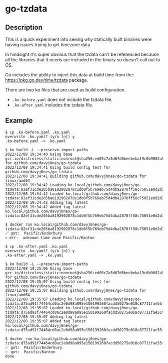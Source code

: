 # go-tzdata

## Description

This is a quick experiment into seeing why statically built binaries were having
issues trying to get timezone data.

In hindsight it's super obvious that the tzdata can't be referenced because
all the libraries that it needs are included in the binary so doesn't call out
to OS.

Go includes the ability to inject this data at build time from the:
https://pkg.go.dev/time/tzdata package.

There are two ko files that are used as build configuration.

- `.ko-before.yaml` does not include the tzdata file.
- `.ko-after.yaml` includes the tzdata file.

## Example

```
$ cp .ko-before.yaml .ko.yaml
overwrite .ko.yaml? (y/n [n]) y
.ko-before.yaml -> .ko.yaml

$ ko build -L --preserve-import-paths
2022/12/08 19:34:40 Using base gcr.io/distroless/static:nonroot@sha256:ed05c7a5d67d6beebeba19c6b9082a5513d5f9c3e22a883b9dc73ec39ba41c04 for github.com/davyj0nes/go-tzdata
2022/12/08 19:34:41 Using build config test for github.com/davyj0nes/go-tzdata
2022/12/08 19:34:41 Building github.com/davyj0nes/go-tzdata for linux/amd64
2022/12/08 19:34:42 Loading ko.local/github.com/davyj0nes/go-tzdata:82ef31cde205ba8192902878c1db0f5b769eb75d4dba2870ff58c75051e0d2d1
2022/12/08 19:34:42 Loaded ko.local/github.com/davyj0nes/go-tzdata:82ef31cde205ba8192902878c1db0f5b769eb75d4dba2870ff58c75051e0d2d1
2022/12/08 19:34:42 Adding tag latest
2022/12/08 19:34:42 Added tag latest
ko.local/github.com/davyj0nes/go-tzdata:82ef31cde205ba8192902878c1db0f5b769eb75d4dba2870ff58c75051e0d2d1

$ docker run ko.local/github.com/davyj0nes/go-tzdata:82ef31cde205ba8192902878c1db0f5b769eb75d4dba2870ff58c75051e0d2d1
✅ got:  Pacific/Enderbury
💀 err:  unknown time zone Pacific/Kanton

$ cp .ko-after.yaml .ko.yaml
overwrite .ko.yaml? (y/n [n]) y
.ko-after.yaml -> .ko.yaml

$ ko build -L --preserve-import-paths
2022/12/08 19:35:06 Using base gcr.io/distroless/static:nonroot@sha256:ed05c7a5d67d6beebeba19c6b9082a5513d5f9c3e22a883b9dc73ec39ba41c04 for github.com/davyj0nes/go-tzdata
2022/12/08 19:35:07 Using build config test for github.com/davyj0nes/go-tzdata
2022/12/08 19:35:07 Building github.com/davyj0nes/go-tzdata for linux/amd64
2022/12/08 19:35:07 Loading ko.local/github.com/davyj0nes/go-tzdata:d75ad91f74464cd0ac2e0d98a095e150199260facdd50275e018c87711fae55f
2022/12/08 19:35:07 Loaded ko.local/github.com/davyj0nes/go-tzdata:d75ad91f74464cd0ac2e0d98a095e150199260facdd50275e018c87711fae55f
2022/12/08 19:35:07 Adding tag latest
2022/12/08 19:35:07 Added tag latest
ko.local/github.com/davyj0nes/go-tzdata:d75ad91f74464cd0ac2e0d98a095e150199260facdd50275e018c87711fae55f

$ docker run ko.local/github.com/davyj0nes/go-tzdata:d75ad91f74464cd0ac2e0d98a095e150199260facdd50275e018c87711fae55f
✅ got:  Pacific/Enderbury
✅ got:  Pacific/Kanton
done
```
